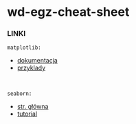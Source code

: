 # wd-egz-cheat-sheet
 ### LINKI <br>
 `matplotlib:`
 - [dokumentacja](https://matplotlib.org/stable/contents.html)
 - [przyklady](https://matplotlib.org/stable/gallery/index.html)
 
 <br>
 
 `seaborn:`
 - [str. główna](https://seaborn.pydata.org/)
 - [tutorial](https://seaborn.pydata.org/tutorial.html)
 
 <br>
 